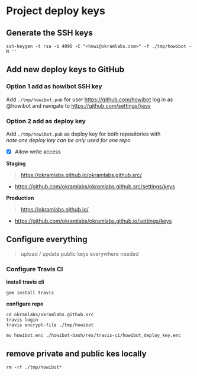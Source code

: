 # Project deploy keys

## Generate the SSH keys
```
ssh-keygen -t rsa -b 4096 -C "<howi@okramlabs.com>" -f ./tmp/howibot -N ''
```


## Add new deploy keys to GitHub

### Option 1 add as howibot SSH key

Add `./tmp/howibot.pub` for user https://github.com/howibot
log in as @howibot and navigate to https://github.com/settings/keys

### Option 2 add as deploy key

Add `./tmp/howibot.pub` as deploy key for both repositories with  
*note one deploy key can be only used for one repo*

- [x] Allow write access

**Staging**
> https://okramlabs.github.io/okramlabs.github.src/

- https://github.com/okramlabs/okramlabs.github.src/settings/keys

**Production**
> https://okramlabs.github.io/

- https://github.com/okramlabs/okramlabs.github.io/settings/keys


## Configure everything
> upload / update public keys everywhere needed

### Configure Travis CI

**install travis cli**

```
gem install travis
```

**configure repo**

```
cd okramlabs/okramlabs.github.src
travis login
travis encrypt-file ./tmp/howibot
```

```
mv howibot.enc ./howibot-bash/res/travis-ci/howibot_deploy_key.enc
```

## remove private and public kes locally

`rm -rf ./tmp/howibot*`
